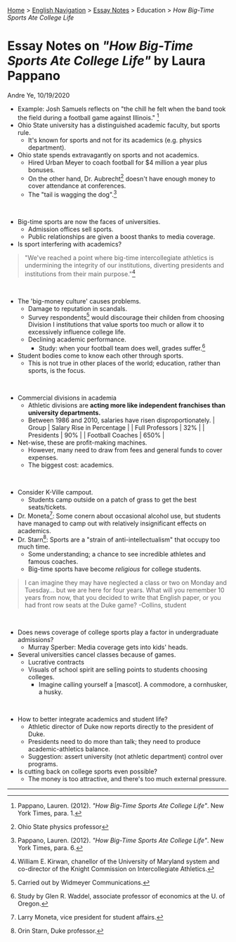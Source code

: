 [Home](https://andre-ye.github.io) > [English Navigation](https://andre-ye.github.io/english/english_navigation) > [Essay Notes](https://andre-ye.github.io/english/english_navigation#notes-on-essays) > Education > *How Big-Time Sports Ate College Life*

# Essay Notes on *"How Big-Time Sports Ate College Life"* by Laura Pappano
Andre Ye, 10/19/2020

- Example: Josh Samuels reflects on "the chill he felt when the band took the field during a football game against Illinois." [^1]
- Ohio State university has a distinguished academic faculty, but sports rule.
  - It's known for sports and not for its academics (e.g. physics department).
- Ohio state spends extravagantly on sports and not academics.
  - Hired Urban Meyer to coach football for $4 million a year plus bonuses.
  - On the other hand, Dr. Aubrecht[^2] doesn't have enough money to cover attendance at conferences.
  - The "tail is wagging the dog".[^3]

<br>

- Big-time sports are now the faces of universities.
  - Admission offices sell sports.
  - Public relationships are given a boost thanks to media coverage.
- Is sport interfering with academics?
> "We've reached a point where big-time intercollegiate athletics is undermining the integrity of our institutions, diverting presidents and institutions from their main purpose."[^4]

<br>

- The 'big-money culture' causes problems.
  - Damage to reputation in scandals.
  - Survey respondents[^5] would discourage their childen from choosing Division I institutions that value sports too much or allow it to excessively influence college life.
  - Declining academic performance.
    - Study: when your football team does well, grades suffer.[^6]
- Student bodies come to know each other through sports.
  - This is not true in other places of the world; education, rather than sports, is the focus.

<br>

- Commercial divisions in academia
  - Athletic divisions are **acting more like independent franchises than university departments.**
  - Between 1986 and 2010, salaries have risen disproportionately.
| Group | Salary Rise in Percentage |
| Full Professors | 32% |
| Presidents | 90% |
| Football Coaches | 650% |
- Net-wise, these are profit-making machines.
  - However, many need to draw from fees and general funds to cover expenses.
  - The biggest cost: academics.

<br>

- Consider K-Ville campout.
  - Students camp outside on a patch of grass to get the best seats/tickets.
- Dr. Moneta[^7]: Some conern about occasional alcohol use, but students have managed to camp out with relatively insignificant effects on academics.
- Dr. Starn[^8]: Sports are a "strain of anti-intellectualism" that occupy too much time.
  - Some understanding; a chance to see incredible athletes and famous coaches.
  - Big-time sports have become *religious* for college students.
> I can imagine they may have neglected a class or two on Monday and Tuesday... but we are here for four years. What will you remember 10 years from now, that you decided to write that English paper, or you had front row seats at the Duke game? -Collins, student

<br>

- Does news coverage of college sports play a factor in undergraduate admissions?
  - Murray Sperber: Media coverage gets into kids' heads.
- Several universities cancel classes because of games.
  - Lucrative contracts
  - Visuals of school spirit are selling points to students choosing colleges.
    - Imagine calling yourself a [mascot]. A commodore, a cornhusker, a husky.

<br>

- How to better integrate academics and student life?
  - Athletic director of Duke now reports directly to the president of Duke.
  - Presidents need to do more than talk; they need to produce academic-athletics balance.
  - Suggestion: assert university (not athletic department) control over programs.
- Is cutting back on college sports even possible?
  - The money is too attractive, and there's too much external pressure.

---

[^1]: Pappano, Lauren. (2012). *"How Big-Time Sports Ate College Life"*. New York Times, para. 1.
[^2]: Ohio State physics professor
[^3]: Pappano, Lauren. (2012). *"How Big-Time Sports Ate College Life"*. New York Times, para. 6.
[^4]: William E. Kirwan, chanellor of the University of Maryland system and co-director of the Knight Commission on Intercollegiate Athletics.
[^5]: Carried out by Widmeyer Communications.
[^6]: Study by Glen R. Waddel, associate professor of economics at the U. of Oregon.
[^7]: Larry Moneta, vice president for student affairs.
[^8]: Orin Starn, Duke professor.
